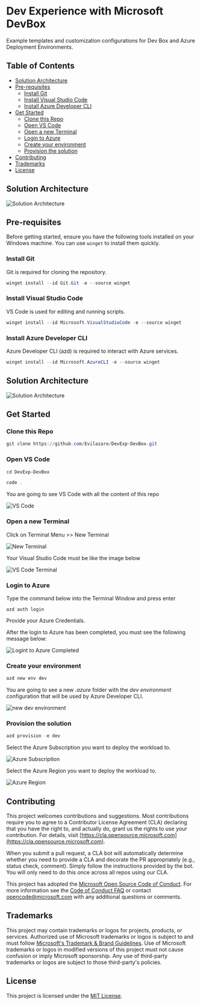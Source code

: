 # Dev Experience with Microsoft DevBox

Example templates and customization configurations for Dev Box and Azure Deployment Environments.

## Table of Contents

- [Solution Architecture](#solution-architecture)
- [Pre-requisites](#pre-requisites)
  - [Install Git](#install-git)
  - [Install Visual Studio Code](#install-visual-studio-code)
  - [Install Azure Developer CLI](#install-azure-developer-cli)
- [Get Started](#get-started)
  - [Clone this Repo](#clone-this-repo)
  - [Open VS Code](#open-vs-code)
  - [Open a new Terminal](#open-a-new-terminal)
  - [Login to Azure](#login-to-azure)
  - [Create your environment](#create-your-environment)
  - [Provision the solution](#provision-the-solution)
- [Contributing](#contributing)
- [Trademarks](#trademarks)
- [License](#license)

## Solution Architecture

![Solution Architecture](./images/ContosoDevBox.png)

## Pre-requisites

Before getting started, ensure you have the following tools installed on your Windows machine. You can use `winget` to install them quickly.

### Install Git

Git is required for cloning the repository.

```powershell
winget install --id Git.Git -e --source winget
```

### Install Visual Studio Code
VS Code is used for editing and running scripts.

```powershell
winget install --id Microsoft.VisualStudioCode -e --source winget
```

### Install Azure Developer CLI
Azure Developer CLI (azd) is required to interact with Azure services.

```powershell
winget install --id Microsoft.AzureCLI -e --source winget
```

## Solution Architecture

![Solution Architecture](./images/ContosoDevBox.png)

## Get Started

### Clone this Repo

```powershell
git clone https://github.com/Evilazaro/DevExp-DevBox.git
```

### Open VS Code
```powershell
cd DevExp-DevBox

code .
```

You are going to see VS Code with all the content of this repo

![VS Code](./images/vscode.png)

### Open a new Terminal

Click on Terminal Menu >> New Terminal

![New Terminal](./images/terminalmenu.png)

Your Visual Studio Code must be like the image below

![VS Code Terminal](./images/vscodeterminal.png)

### Login to Azure

Type the command below into the Terminal Window and press enter
```
azd auth login
```
Provide your Azure Credentials.

After the login to Azure has been completed, you must see the following message below:

![Logint to Azure Completed](./images/azureloggedin.png)

### Create your environment
```powershell
azd new env dev
```

You are going to see a new *.azure* folder with the *dev environment* configuration that will be used by Azure Developer CLI.

![new dev environment](./images/newdevenv.png)

### Provision the solution
```powershell
azd provision -e dev
```
Select the Azure Subscription you want to deploy the workload to.

![Azure Subscription](./images/azureSubscription.png)

Select the Azure Region you want to deploy the workload to.

![Azure Region](./images/azureRegion.png)

## Contributing

This project welcomes contributions and suggestions. Most contributions require you to agree to a Contributor License Agreement (CLA) declaring that you have the right to, and actually do, grant us the rights to use your contribution. For details, visit [https://cla.opensource.microsoft.com](https://cla.opensource.microsoft.com).

When you submit a pull request, a CLA bot will automatically determine whether you need to provide a CLA and decorate the PR appropriately (e.g., status check, comment). Simply follow the instructions provided by the bot. You will only need to do this once across all repos using our CLA.

This project has adopted the [Microsoft Open Source Code of Conduct](https://opensource.microsoft.com/codeofconduct/). For more information see the [Code of Conduct FAQ](https://opensource.microsoft.com/codeofconduct/faq/) or contact [opencode@microsoft.com](mailto:opencode@microsoft.com) with any additional questions or comments.

## Trademarks

This project may contain trademarks or logos for projects, products, or services. Authorized use of Microsoft trademarks or logos is subject to and must follow [Microsoft's Trademark & Brand Guidelines](https://www.microsoft.com/en-us/legal/intellectualproperty/trademarks/usage/general). Use of Microsoft trademarks or logos in modified versions of this project must not cause confusion or imply Microsoft sponsorship. Any use of third-party trademarks or logos are subject to those third-party's policies.

## License

This project is licensed under the [MIT License](LICENSE).
